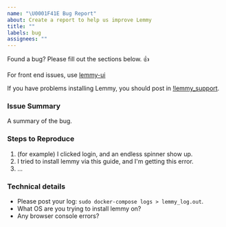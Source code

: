 ```yaml
---
name: "\U0001F41E Bug Report"
about: Create a report to help us improve Lemmy
title: ""
labels: bug
assignees: ""
---
```


Found a bug? Please fill out the sections below. 👍

For front end issues, use [lemmy-ui](https://github.com/LemmyNet/lemmy-ui)

If you have problems installing Lemmy, you should post in [!lemmy_support](https://lemmy.ml/c/lemmy_support).

### Issue Summary

A summary of the bug.

### Steps to Reproduce

1. (for example) I clicked login, and an endless spinner show up.
2. I tried to install lemmy via this guide, and I'm getting this error.
3. ...

### Technical details

- Please post your log: `sudo docker-compose logs > lemmy_log.out`.
- What OS are you trying to install lemmy on?
- Any browser console errors?
